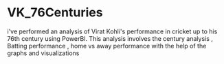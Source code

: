 # VK_76Centuries
i've performed an analysis of Virat Kohli's performance in cricket up to his 76th century using PowerBI. This analysis involves the century analysis , Batting performance , home vs away performance with the help of the graphs and visualizations
